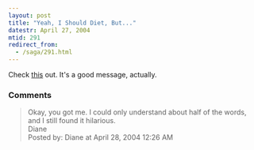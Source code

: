 ```yaml
---
layout: post
title: "Yeah, I Should Diet, But..."
datestr: April 27, 2004
mtid: 291
redirect_from:
  - /saga/291.html
---
```


Check <a href="http://www.illwillpress.com/fatkins.html" title="FAT-KINS Diet">this</a> out.  It's a good message, actually.

### Comments

<blockquote>
Okay, you got me. I could only understand about half of the words, and I still found it hilarious.<br />
Diane
<div class="post-meta">Posted by: Diane at April 28, 2004 12:26 AM</div> </blockquote>

